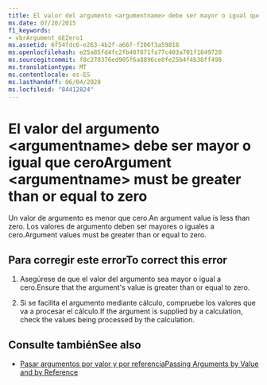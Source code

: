 ```yaml
---
title: El valor del argumento <argumentname> debe ser mayor o igual que cero
ms.date: 07/20/2015
f1_keywords:
- vbrArgument_GEZero1
ms.assetid: 6f54fdc6-e263-4b2f-a66f-f206f3a59818
ms.openlocfilehash: e25a85fd4fc2fb407871fa77c403a701f1849728
ms.sourcegitcommit: f8c270376ed905f6a8896ce0fe25b4f4b38ff498
ms.translationtype: MT
ms.contentlocale: es-ES
ms.lasthandoff: 06/04/2020
ms.locfileid: "84412824"
---
```

# <a name="argument-argumentname-must-be-greater-than-or-equal-to-zero"></a><span data-ttu-id="a688d-102">El valor del argumento \<argumentname> debe ser mayor o igual que cero</span><span class="sxs-lookup"><span data-stu-id="a688d-102">Argument \<argumentname> must be greater than or equal to zero</span></span>
<span data-ttu-id="a688d-103">Un valor de argumento es menor que cero.</span><span class="sxs-lookup"><span data-stu-id="a688d-103">An argument value is less than zero.</span></span> <span data-ttu-id="a688d-104">Los valores de argumento deben ser mayores o iguales a cero.</span><span class="sxs-lookup"><span data-stu-id="a688d-104">Argument values must be greater than or equal to zero.</span></span>  
  
## <a name="to-correct-this-error"></a><span data-ttu-id="a688d-105">Para corregir este error</span><span class="sxs-lookup"><span data-stu-id="a688d-105">To correct this error</span></span>  
  
1. <span data-ttu-id="a688d-106">Asegúrese de que el valor del argumento sea mayor o igual a cero.</span><span class="sxs-lookup"><span data-stu-id="a688d-106">Ensure that the argument's value is greater than or equal to zero.</span></span>  
  
2. <span data-ttu-id="a688d-107">Si se facilita el argumento mediante cálculo, compruebe los valores que va a procesar el cálculo.</span><span class="sxs-lookup"><span data-stu-id="a688d-107">If the argument is supplied by a calculation, check the values being processed by the calculation.</span></span>  
  
## <a name="see-also"></a><span data-ttu-id="a688d-108">Consulte también</span><span class="sxs-lookup"><span data-stu-id="a688d-108">See also</span></span>

- [<span data-ttu-id="a688d-109">Pasar argumentos por valor y por referencia</span><span class="sxs-lookup"><span data-stu-id="a688d-109">Passing Arguments by Value and by Reference</span></span>](../programming-guide/language-features/procedures/passing-arguments-by-value-and-by-reference.md)
